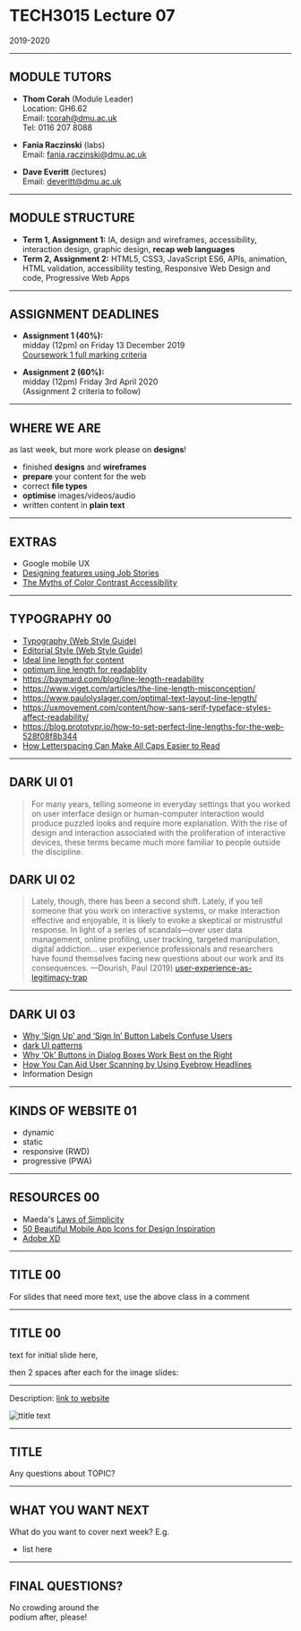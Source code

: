 # TECH3015 Lecture 07

2019-2020

---

## MODULE TUTORS

- **Thom Corah** (Module Leader)  
Location: GH6.62  
Email: tcorah@dmu.ac.uk  
Tel: 0116 207 8088

- **Fania Raczinski** (labs)  
Email: fania.raczinski@dmu.ac.uk

- **Dave Everitt** (lectures)  
Email: deveritt@dmu.ac.uk

---

## MODULE STRUCTURE

- **Term 1, Assignment 1:** IA, design and wireframes, accessibility, interaction design, graphic design, **recap web languages**
- **Term 2, Assignment 2:** HTML5, CSS3, JavaScript ES6, APIs, animation, HTML validation, accessibility testing, Responsive Web Design and code, Progressive Web Apps

---

## ASSIGNMENT DEADLINES

- **Assignment 1 (40%):**  
midday (12pm) on Friday 13 December 2019  
[Coursework 1 full marking criteria](https://daveeveritt.github.io/TECH3015/coursework-01.html#marking-criteria)  

- **Assignment 2 (60%):**  
midday (12pm) Friday 3rd April 2020  
(Assignment 2 criteria to follow)

---

## WHERE WE ARE

as last week, but more work please on **designs**!

- finished **designs** and **wireframes**
- **prepare** your content for the web
- correct **file types**
- **optimise** images/videos/audio
- written content in **plain text**

---

## EXTRAS

- Google mobile UX
- [Designing features using Job Stories](https://www.intercom.com/blog/using-job-stories-design-features-ui-ux/)
- [The Myths of Color Contrast Accessibility](https://uxmovement.com/buttons/the-myths-of-color-contrast-accessibility/)

---

## TYPOGRAPHY **00**
<!-- .slide: class="crammed" -->

- [Typography (Web Style Guide)](https://webstyleguide.com/9-typography.html)
- [Editorial Style (Web Style Guide)](https://webstyleguide.com/10-editorial-style.html)
- [Ideal line length for content](http://maxdesign.com.au/articles/em/)
- [optimum line length for readablity](https://baymard.com/blog/line-length-readability)
- https://baymard.com/blog/line-length-readability
- https://www.viget.com/articles/the-line-length-misconception/
- https://www.paulolyslager.com/optimal-text-layout-line-length/
- https://uxmovement.com/content/how-sans-serif-typeface-styles-affect-readability/
- https://blog.prototypr.io/how-to-set-perfect-line-lengths-for-the-web-528f08f8b344
- [How Letterspacing Can Make All Caps Easier to Read](https://uxmovement.com/content/how-letterspacing-can-make-all-caps-easier-to-read/)

---

## DARK UI **01**

> For many years, telling someone in everyday settings that you worked on user interface design or human-computer interaction would produce puzzled looks and require more explanation. With the rise of design and interaction associated with the proliferation of interactive devices, these terms became much more familiar to people outside the discipline. 



## DARK UI **02**

> Lately, though, there has been a second shift. Lately, if you tell someone that you work on interactive systems, or make interaction effective and enjoyable, it is likely to evoke a skeptical or mistrustful response. In light of a series of scandals—over user data management, online profiling, user tracking, targeted manipulation, digital addiction… user experience professionals and researchers have found themselves facing new questions about our work and its consequences. —Dourish, Paul (2019) [user-experience-as-legitimacy-trap](http://interactions.acm.org/archive/view/november-december-2019/user-experience-as-legitimacy-trap)

---

## DARK UI **03**



- [Why ‘Sign Up’ and ‘Sign In’ Button Labels Confuse Users](https://uxmovement.com/buttons/why-sign-up-and-sign-in-button-labels-confuse-users/)
- [dark UI patterns](https://www.darkpatterns.org/)
- [Why ‘Ok’ Buttons in Dialog Boxes Work Best on the Right](https://uxmovement.com/buttons/why-ok-buttons-in-dialog-boxes-work-best-on-the-right/)
- [How You Can Aid User Scanning by Using Eyebrow Headlines](https://uxmovement.com/content/how-you-can-aid-user-scanning-by-using-eyebrow-headlines/)
- Information Design

---
## KINDS OF WEBSITE **01**
<!-- .slide: class="crammed" -->

- dynamic
- static
- responsive (RWD)
- progressive (PWA)

---

## RESOURCES **00**
<!-- .slide: class="crammed" -->

- Maeda's [Laws of Simplicity](http://lawsofsimplicity.com/)
- [50 Beautiful Mobile App Icons for Design Inspiration](https://speckyboy.com/mobile-app-design-inspiration/)
- [Adobe XD](https://www.adobe.com/uk/products/xd.html#scroll)

---

## TITLE **00**
<!-- .slide: class="crammed" -->

For slides that need more text, use the above class in a comment

---

<!-- EXAMPLE WITH BACKGROUND IMAGES AS SUBSECTIONS -->

## TITLE **00**

text for initial slide here,

then 2 spaces after each for the image slides:


<!-- .slide: data-background-image="https://raw.githubusercontent.com/DaveEveritt/TECH3015/master/imgs/IMAGE_NAME" data-background-size="contain" -->


<!-- .slide: data-background-image="https://raw.githubusercontent.com/DaveEveritt/TECH3015/master/imgs/IMAGE_NAME" data-background-size="contain" -->

---

<!-- BIG IMAGE EXAMPLE -->

Description: [link to website](URL)

![ttitle text](https://raw.githubusercontent.com/DaveEveritt/TECH3015/master/imgs/design/IMAGE_FILENAME)

---

## TITLE

Any questions about TOPIC?

---

## WHAT YOU WANT NEXT

What do you want to cover next week? E.g.

- list here

---

## FINAL QUESTIONS?

No crowding around the  
podium after, please!



